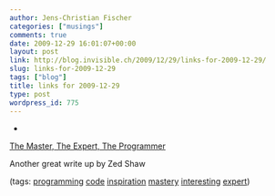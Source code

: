 ```yaml
---
author: Jens-Christian Fischer
categories: ["musings"]
comments: true
date: 2009-12-29 16:01:07+00:00
layout: post
link: http://blog.invisible.ch/2009/12/29/links-for-2009-12-29/
slug: links-for-2009-12-29
tags: ["blog"]
title: links for 2009-12-29
type: post
wordpress_id: 775
---
```


  * 
                

[The Master, The Expert, The Programmer](http://zedshaw.com/essays/master_and_expert.html?reddit)


                

Another great write up by Zed Shaw


                

(tags: [programming](http://delicious.com/jaycee/programming) [code](http://delicious.com/jaycee/code) [inspiration](http://delicious.com/jaycee/inspiration) [mastery](http://delicious.com/jaycee/mastery) [interesting](http://delicious.com/jaycee/interesting) [expert](http://delicious.com/jaycee/expert))


            
